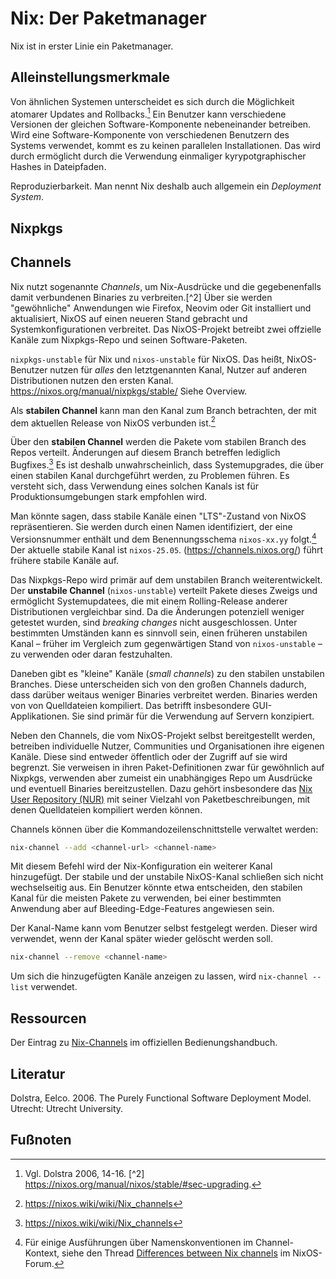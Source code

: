 # Nix: Der Paketmanager
Nix ist in erster Linie ein Paketmanager. 

## Alleinstellungsmerkmale
Von ähnlichen Systemen unterscheidet es sich durch die Möglichkeit atomarer Updates and Rollbacks.[^1] Ein Benutzer kann verschiedene Versionen der gleichen Software-Komponente nebeneinander betreiben. Wird eine Software-Komponente von verschiedenen Benutzern des Systems verwendet, kommt es zu keinen parallelen Installationen. Das wird durch ermöglicht durch die Verwendung einmaliger kyrypotgraphischer Hashes in Dateipfaden.

Reproduzierbarkeit.
Man nennt Nix deshalb auch allgemein ein *Deployment System*.

## Nixpkgs

## Channels
Nix nutzt sogenannte *Channels*, um Nix-Ausdrücke und die gegebenenfalls damit verbundenen Binaries zu verbreiten.[^2] Über sie werden "gewöhnliche" Anwendungen wie Firefox, Neovim oder Git installiert und aktualisiert, NixOS auf einen neueren Stand gebracht und Systemkonfigurationen verbreitet. Das NixOS-Projekt betreibt zwei offzielle Kanäle zum Nixpkgs-Repo und seinen Software-Paketen.

`nixpkgs-unstable` für Nix und `nixos-unstable` für NixOS. Das heißt, NixOS-Benutzer nutzen für *alles* den letztgenannten Kanal, Nutzer auf anderen Distributionen nutzen den ersten Kanal. https://nixos.org/manual/nixpkgs/stable/ Siehe Overview.

Als **stabilen Channel** kann man den Kanal zum Branch betrachten, der mit dem aktuellen Release von NixOS verbunden ist.[^stabil]

Über den **stabilen Channel** werden die Pakete vom stabilen Branch des Repos verteilt.  Änderungen auf diesem Branch betreffen lediglich Bugfixes.[^bugfixes] Es ist deshalb unwahrscheinlich, dass Systemupgrades, die über einen stabilen Kanal durchgeführt werden, zu Problemen führen. Es versteht sich, dass Verwendung eines solchen Kanals ist für Produktionsumgebungen stark empfohlen wird.

Man könnte sagen, dass stabile Kanäle einen "LTS"-Zustand von NixOS repräsentieren. Sie werden durch einen Namen identifiziert, der eine Versionsnummer enthält und dem Benennungsschema `nixos-xx.yy` folgt.[^3] Der aktuelle stabile Kanal ist `nixos-25.05`. (https://channels.nixos.org/) führt frühere stabile Kanäle auf.

Das Nixpkgs-Repo wird primär auf dem unstabilen Branch weiterentwickelt. Der **unstabile Channel** (`nixos-unstable`) verteilt Pakete dieses Zweigs und ermöglicht Systemupdatees, die mit einem Rolling-Release anderer Distributionen vergleichbar sind. Da die Änderungen potenziell weniger getestet wurden, sind *breaking changes* nicht ausgeschlossen. Unter bestimmten Umständen kann es sinnvoll sein, einen früheren unstabilen Kanal – früher im Vergleich zum gegenwärtigen Stand von `nixos-unstable` – zu verwenden oder daran festzuhalten.

Daneben gibt es "kleine" Kanäle (*small channels*) zu den stabilen unstabilen Branches. Diese unterscheiden sich von den großen Channels dadurch, dass darüber weitaus weniger Binaries verbreitet werden. Binaries werden von von Quelldateien kompiliert. Das betrifft insbesondere GUI-Applikationen. Sie sind primär für die Verwendung auf Servern konzipiert.

Neben den Channels, die vom NixOS-Projekt selbst bereitgestellt werden, betreiben individuelle Nutzer, Communities und Organisationen ihre eigenen Kanäle. Diese sind entweder öffentlich oder der Zugriff auf sie wird begrenzt. Sie verweisen in ihren Paket-Definitionen zwar für gewöhnlich auf Nixpkgs, verwenden aber zumeist ein unabhängiges Repo um Ausdrücke und eventuell Binaries bereitzustellen. Dazu gehört insbesondere das [Nix User Repository (NUR)](https://github.com/nix-community/NUR) mit seiner Vielzahl von Paketbeschreibungen, mit denen Quelldateien kompiliert werden können.

Channels können über die Kommandozeilenschnittstelle verwaltet werden:
```bash
nix-channel --add <channel-url> <channel-name>
```
Mit diesem Befehl wird der Nix-Konfiguration ein weiterer Kanal hinzugefügt. Der stabile und der unstabile NixOS-Kanal schließen sich nicht wechselseitig aus. Ein Benutzer könnte etwa entscheiden, den stabilen Kanal für die meisten Pakete zu verwenden, bei einer bestimmten Anwendung aber auf Bleeding-Edge-Features angewiesen sein.

Der Kanal-Name kann vom Benutzer selbst festgelegt werden. Dieser wird verwendet, wenn der Kanal später wieder gelöscht werden soll.
```bash
nix-channel --remove <channel-name>
```

Um sich die hinzugefügten Kanäle anzeigen zu lassen, wird `nix-channel --list` verwendet.

## Ressourcen
Der Eintrag zu [Nix-Channels](https://nixos.org/manual/nix/stable/command-ref/nix-channel.html) im offiziellen Bedienungshandbuch.

## Literatur
Dolstra, Eelco. 2006. The Purely Functional Software Deployment Model. Utrecht: Utrecht University.<br>

## Fußnoten
[^1]: Vgl. Dolstra 2006, 14-16.
[^2] https://nixos.org/manual/nixos/stable/#sec-upgrading.
[^3]: Für einige Ausführungen über Namenskonventionen im Channel-Kontext, siehe den Thread [Differences between Nix channels](https://discourse.nixos.org/t/differences-between-nix-channels/13998) im NixOS-Forum.
[^bugfixes]: https://nixos.wiki/wiki/Nix_channels
[^stabil]: https://nixos.wiki/wiki/Nix_channels

